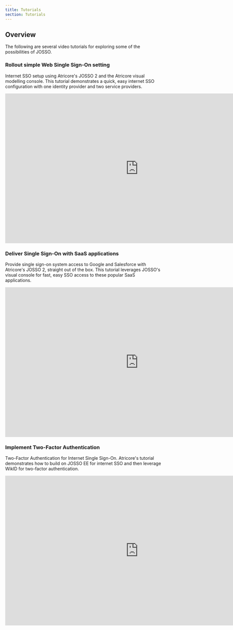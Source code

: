 ```yaml
---
title: Tutorials
section: Tutorials
---
```


## Overview

The following are several video tutorials for exploring some of the possibilities of JOSSO. 

### Rollout simple Web Single Sign-On setting
 
Internet SSO setup using Atricore's JOSSO 2 and the Atricore visual modelling console. This tutorial demonstrates a
quick, easy internet SSO configuration with one identity provider and two service providers. 

<iframe width="854" height="480" src="https://www.youtube.com/embed/y--pAHAsB7U" frameborder="0" allowfullscreen></iframe>

### Deliver Single Sign-On with SaaS applications 

Provide single sign-on system access to Google and Salesforce with Atricore's JOSSO 2, straight out of the box. This
tutorial leverages JOSSO's visual console for fast, easy SSO access to these popular SaaS applications.

<iframe width="854" height="480" src="https://www.youtube.com/embed/WqBk3OZdSc8" frameborder="0" allowfullscreen></iframe>

### Implement Two-Factor Authentication

Two-Factor Authentication for Internet Single Sign-On. Atricore's tutorial demonstrates how to build on JOSSO EE for
internet SSO and then leverage WikID for two-factor authentication.

<iframe width="854" height="480" src="https://www.youtube.com/embed/WTmlRylx4LU" frameborder="0" allowfullscreen></iframe>


